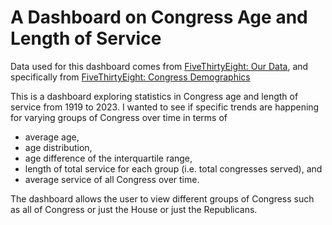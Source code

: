 # A Dashboard on Congress Age and Length of Service

Data used for this dashboard comes from [FiveThirtyEight: Our Data](https://data.fivethirtyeight.com/), and specifically from [FiveThirtyEight: Congress Demographics](https://github.com/fivethirtyeight/data/tree/master/congress-demographics)

This is a dashboard exploring statistics in Congress age and length of service from 1919 to 2023. I wanted to see if specific trends are happening for varying groups of Congress over time in terms of 
- average age, 
- age distribution, 
- age difference of the interquartile range, 
- length of total service for each group (i.e. total congresses served), and
- average service of all Congress over time.

The dashboard allows the user to view different groups of Congress such as all of Congress or just the House or just the Republicans. 